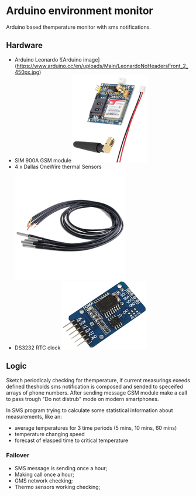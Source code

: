 # Arduino environment monitor
Arduino based themperature monitor with sms notifications.
## Hardware
- Arduino Leonardo ![Arduino image] (https://www.arduino.cc/en/uploads/Main/LeonardoNoHeadersFront_2_450px.jpg)
- SIM 900A GSM module ![SIM 900A GSM image ](/images/SIM900A.png)
- 4 x Dallas OneWire thermal Sensors ![Dallas image](/images/SV003332-G.png)
- DS3232 RTC clock	![DS3232 image](/images/DS3231.png)

## Logic
Sketch periodicaly checking for themperature, if current measurings exeeds defined thesholds sms notification is composed and sended to speceifed arrays of phone numbers. 
After sending message GSM module make a call to pass trough "Do not distrub" mode on modern smartphones.

In SMS program trying to calculate some statistical information about measurements, like an:

- average temperatures for 3 time periods (5 mins, 10 mins, 60 mins)
- temperature changing speed
- forecast of elasped time to critical temperature

### Failover
- SMS message is sending once a hour;
- Making call once a hour;
- GMS network checking;
- Thermo sensors working checking;
